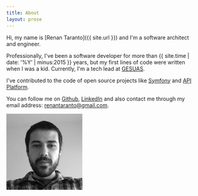```yaml
---
title: About
layout: prose
---
```


Hi, my name is [Renan Taranto]({{ site.url }}) and I'm a software architect and engineer.

Professionally, I've been a software developer for more than {{ site.time | date: '%Y' | minus:2015 }} years, but my first lines of code were written when I was a kid. Currently, I'm a tech lead at [GESUAS](https://www.gesuas.com.br/).

I've contributed to the code of open source projects like [Symfony](https://symfony.com/) and [API Platform](https://api-platform.com/).

You can follow me on [Github](https://github.com/renan-taranto), [LinkedIn](https://www.linkedin.com/in/renan-taranto/) and also contact me through my email address: [renantaranto@gmail.com](mailto:renantaranto@gmail.com).

<img src="/assets/images/renan-taranto.jpg" width="200" height="200"/>
